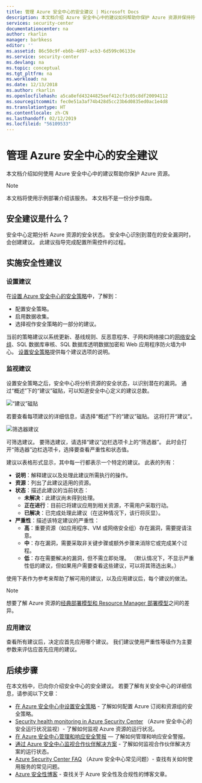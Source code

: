 ```yaml
---
title: 管理 Azure 安全中心的安全建议 | Microsoft Docs
description: 本文档介绍 Azure 安全中心中的建议如何帮助你保护 Azure 资源并保持符合安全策略。
services: security-center
documentationcenter: na
author: rkarlin
manager: barbkess
editor: ''
ms.assetid: 86c50c9f-eb6b-4d97-acb3-6d599c06133e
ms.service: security-center
ms.devlang: na
ms.topic: conceptual
ms.tgt_pltfrm: na
ms.workload: na
ms.date: 12/13/2018
ms.author: rkarlin
ms.openlocfilehash: a5ca8efd43244825eef412cf3c05c8df20094112
ms.sourcegitcommit: fec0e51a3af74b428d5cc23b6d0835ed0ac1e4d8
ms.translationtype: HT
ms.contentlocale: zh-CN
ms.lasthandoff: 02/12/2019
ms.locfileid: "56109533"
---
```

# <a name="managing-security-recommendations-in-azure-security-center"></a>管理 Azure 安全中心的安全建议
本文档介绍如何使用 Azure 安全中心中的建议帮助你保护 Azure 资源。

> [!NOTE]
> 本文档将使用示例部署介绍该服务。  本文档不是一份分步指南。
>
>

## <a name="what-are-security-recommendations"></a>安全建议是什么？
安全中心定期分析 Azure 资源的安全状态。 安全中心识别到潜在的安全漏洞时，会创建建议。 此建议指导完成配置所需控件的过程。

## <a name="implementing-security-recommendations"></a>实施安全性建议
### <a name="set-recommendations"></a>设置建议
在[设置 Azure 安全中心的安全策略](tutorial-security-policy.md)中，了解到：

* 配置安全策略。
* 启用数据收集。
* 选择视作安全策略的一部分的建议。

当前的策略建议以系统更新、基线规则、反恶意程序、子网和网络接口的[网络安全组](../virtual-network/security-overview.md)、SQL 数据库审核、SQL 数据库透明数据加密和 Web 应用程序防火墙为中心。  [设置安全策略](tutorial-security-policy.md)提供每个建议选项的说明。

### <a name="monitor-recommendations"></a>监视建议
设置安全策略之后，安全中心将分析资源的安全状态，以识别潜在的漏洞。 通过“概述”下的“建议”磁贴，可以知道安全中心定义的建议总数。

![“建议”磁贴][1]

若要查看每项建议的详细信息，请选择“概述”下的“建议”磁贴。 这将打开“建议”。

![筛选器建议][2]

可筛选建议。 要筛选建议，请选择“建议”边栏选项卡上的“筛选器”。 此时会打开“筛选器”边栏选项卡，选择要查看严重性和状态值。

建议以表格形式显示，其中每一行都表示一个特定的建议。 此表的列有：

* **说明**：解释建议以及处理此建议所需执行的操作。
* **资源**：列出了此建议适用的资源。
* **状态**：描述此建议的当前状态：
  * **未解决**：此建议尚未得到处理。
  * **正在进行**：目前已将建议应用到相关资源，不需用户采取行动。
  * **已解决**：已完成处理此建议（在这种情况下，该行将灰显）。
* **严重性**：描述该特定建议的严重性：
  * **高**：重要资源（如应用程序、VM 或网络安全组）存在漏洞，需要提请注意。
  * **中**：存在漏洞，需要采取非关键步骤或额外步骤来消除它或完成某个过程。
  * **低**：存在需要解决的漏洞，但不需立即处理。 （默认情况下，不显示严重性低的建议，但如果用户需要查看这些建议，可以将其筛选出来。）

使用下表作为参考来帮助了解可用的建议，以及应用建议后，每个建议的做法。

> [!NOTE]
> 想要了解 Azure 资源的[经典部署模型和 Resource Manager 部署模型](../azure-classic-rm.md)之间的差异。
>
>
### <a name="apply-recommendations"></a>应用建议
查看所有建议后，决定应首先应用哪个建议。 我们建议使用严重性等级作为主要参数来评估应首先应用的建议。



## <a name="next-steps"></a>后续步骤
在本文档中，已向你介绍安全中心的安全建议。 若要了解有关安全中心的详细信息，请参阅以下文章：

* [在 Azure 安全中心中设置安全策略](tutorial-security-policy.md) - 了解如何配置 Azure 订阅和资源组的安全策略。
* [Security health monitoring in Azure Security Center](security-center-monitoring.md) （Azure 安全中心的安全运行状况监视）- 了解如何监视 Azure 资源的运行状况。
* [在 Azure 安全中心管理和响应安全警报](security-center-managing-and-responding-alerts.md) — 了解如何管理和响应安全警报。
* [通过 Azure 安全中心监视合作伙伴解决方案](security-center-partner-solutions.md) - 了解如何监视合作伙伴解决方案的运行状态。
* [Azure Security Center FAQ](security-center-faq.md) （Azure 安全中心常见问题）- 查找有关如何使用服务的常见问题。
* [Azure 安全性博客](https://blogs.msdn.com/b/azuresecurity/) - 查找关于 Azure 安全性及合规性的博客文章。

<!--Image references-->
[1]: ./media/security-center-recommendations/recommendations-tile.png
[2]: ./media/security-center-recommendations/filter-recommendations.png
